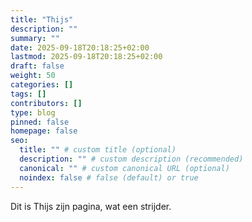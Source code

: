 ```yaml
---
title: "Thijs"
description: ""
summary: ""
date: 2025-09-18T20:18:25+02:00
lastmod: 2025-09-18T20:18:25+02:00
draft: false
weight: 50
categories: []
tags: []
contributors: []
type: blog
pinned: false
homepage: false
seo:
  title: "" # custom title (optional)
  description: "" # custom description (recommended)
  canonical: "" # custom canonical URL (optional)
  noindex: false # false (default) or true
---
```

Dit is Thijs zijn pagina, wat een strijder.

